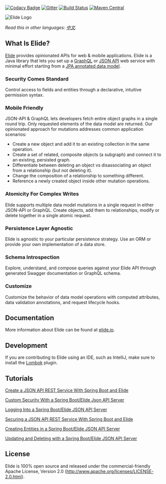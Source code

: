 [![Codacy Badge](https://api.codacy.com/project/badge/Grade/986e1e05fee64702a2377272d664ec6d)](https://www.codacy.com/app/Elide/elide?utm_source=github.com&utm_medium=referral&utm_content=yahoo/elide&utm_campaign=badger)
[![Gitter](https://badges.gitter.im/yahoo/elide.svg)](https://gitter.im/yahoo/elide?utm_source=badge&utm_medium=badge&utm_campaign=pr-badge) [![Build Status](https://travis-ci.org/yahoo/elide.svg?branch=master)](https://travis-ci.org/yahoo/elide) [![Maven Central](https://maven-badges.herokuapp.com/maven-central/com.yahoo.elide/elide-core/badge.svg)](https://maven-badges.herokuapp.com/maven-central/com.yahoo.elide/elide-core)

![Elide Logo](http://elide.io/assets/images/elide.svg)

*Read this in other languages: [中文](./README-zh.md).*

## What Is Elide?

[Elide](http://elide.io/) provides opinionated APIs for web & mobile applications.  Elide is a Java library that lets you set up a [GraphQL](graphql.org) or [JSON API](http://jsonapi.org) web service with minimal effort starting from 
a [JPA annotated data model](https://en.wikipedia.org/wiki/Java_Persistence_API).    

### Security Comes Standard
Control access to fields and entities through a declarative, intuitive permission syntax.

### Mobile Friendly
JSON-API & GraphQL lets developers fetch entire object graphs in a single round trip. Only requested elements of the data model are returned. 
Our opinionated approach for mutations addresses common application scenarios:
* Create a new object and add it to an existing collection in the same operation.
* Create a set of related, composite objects (a subgraph) and connect it to an existing, persisted graph.
* Differentiate between deleting an object vs disassociating an object from a relationship (but not deleting it).
* Change the composition of a relationship to something different.
* Reference a newly created object inside other mutation operations.

### Atomicity For Complex Writes
Elide supports multiple data model mutations in a single request in either JSON-API or GraphQL. Create objects, add them to relationships, modify or delete together in a single atomic request.

### Persistence Layer Agnostic
Elide is agnostic to your particular persistence strategy. Use an ORM or provide your own implementation of a data store.

### Schema Introspection
Explore, understand, and compose queries against your Elide API through generated Swagger documentation or GraphQL schema.

### Customize 
Customize the behavior of data model operations with computed attributes, data validation annotations, and request lifecycle hooks.

## Documentation

More information about Elide can be found at [elide.io](http://elide.io/).

## Development

If you are contributing to Elide using an IDE, such as IntelliJ, make sure to install the [Lombok](https://projectlombok.org/) plugin.

## Tutorials
[Create a JSON API REST Service With Spring Boot and Elide](https://dzone.com/articles/create-a-json-api-rest-service-with-spring-boot-an)

[Custom Security With a Spring Boot/Elide Json API Server](https://dzone.com/articles/custom-security-with-a-spring-bootelide-json-api-s)

[Logging Into a Spring Boot/Elide JSON API Server](https://dzone.com/articles/logging-into-a-spring-bootelide-json-api-server)

[Securing a JSON API REST Service With Spring Boot and Elide](https://dzone.com/articles/securing-a-json-api-rest-service-with-spring-boot)

[Creating Entities in a Spring Boot/Elide JSON API Server](https://dzone.com/articles/creating-entities-in-a-spring-bootelide-json-api-s)

[Updating and Deleting with a Spring Boot/Elide JSON API Server](https://dzone.com/articles/updating-and-deleting-with-a-spring-bootelide-json)

## License

Elide is 100% open source and released under the commercial-friendly Apache License, Version 2.0 (http://www.apache.org/licenses/LICENSE-2.0.html).
